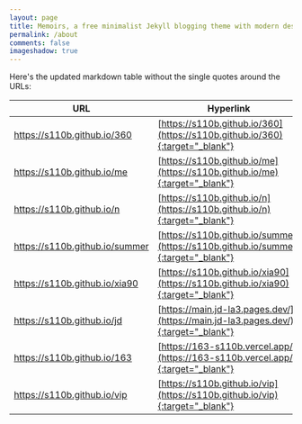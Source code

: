 ```yaml
---
layout: page
title: Memoirs, a free minimalist Jekyll blogging theme with modern design 
permalink: /about
comments: false
imageshadow: true
---
```



Here's the updated markdown table without the single quotes around the URLs:

| URL                            | Hyperlink                                                    | Type   | Deployment    |
| ------------------------------ | ------------------------------------------------------------ | ------ | ------------- |
| https://s110b.github.io/360    | [https://s110b.github.io/360](https://s110b.github.io/360){:target="_blank"} | jekyll | GitHub Action |
| https://s110b.github.io/me     | [https://s110b.github.io/me](https://s110b.github.io/me){:target="_blank"} | jekyll | GitHub Action |
| https://s110b.github.io/n      | [https://s110b.github.io/n](https://s110b.github.io/n){:target="_blank"} | Hugo   | GitHub Action |
| https://s110b.github.io/summer | [https://s110b.github.io/summer](https://s110b.github.io/summer){:target="_blank"} | Hugo   | GitHub Action |
| https://s110b.github.io/xia90  | [https://s110b.github.io/xia90](https://s110b.github.io/xia90){:target="_blank"} | Hugo   | GitHub Action |
| https://s110b.github.io/jd     | [https://main.jd-la3.pages.dev/](https://main.jd-la3.pages.dev/){:target="_blank"} | jekyll | GitHub Action |
| https://s110b.github.io/163    | [https://163-s110b.vercel.app/](https://163-s110b.vercel.app/){:target="_blank"} | html   | GitHub Action |
| https://s110b.github.io/vip    | [https://s110b.github.io/vip](https://s110b.github.io/vip){:target="_blank"} | Hugo   | GitHub Action |





